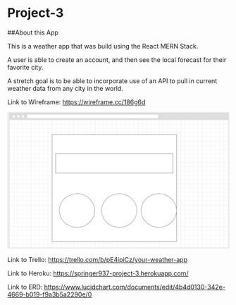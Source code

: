 # Project-3

##About this App

This is a weather app that was build using the React MERN Stack. 

A user is able to create an account, and then see the local forecast for their favorite city.

A stretch goal is to be able to incorporate use of an API to pull in current weather data from any city in the world. 

Link to Wireframe: https://wireframe.cc/186g6d

![Wireframe](client/public/Images/wireframe.png)

Link to Trello: https://trello.com/b/pE4ipiCz/your-weather-app

Link to Heroku: https://springer937-project-3.herokuapp.com/

Link to ERD: https://www.lucidchart.com/documents/edit/4b4d0130-342e-4669-b019-f9a3b5a2290e/0
